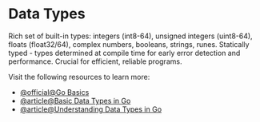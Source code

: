 # Data Types

Rich set of built-in types: integers (int8-64), unsigned integers (uint8-64), floats (float32/64), complex numbers, booleans, strings, runes. Statically typed - types determined at compile time for early error detection and performance. Crucial for efficient, reliable programs.

Visit the following resources to learn more:

- [@official@Go Basics](https://go.dev/tour/basics/11)
- [@article@Basic Data Types in Go](https://golangbot.com/types/)
- [@article@Understanding Data Types in Go](https://www.digitalocean.com/community/tutorials/understanding-data-types-in-go)